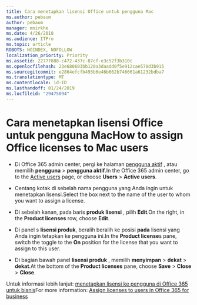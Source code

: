 ```yaml
---
title: Cara menetapkan lisensi Office untuk pengguna Mac
ms.author: pebaum
author: pebaum
manager: mnirkhe
ms.date: 4/26/2018
ms.audience: ITPro
ms.topic: article
ROBOTS: NOINDEX, NOFOLLOW
localization_priority: Priority
ms.assetid: 22777888-c472-437c-87cf-e3c52f3b310c
ms.openlocfilehash: 23e680603bb120a3daadd0f5e912cae570d3b915
ms.sourcegitcommit: e2864efcfb493b6e46b662b746661a61232bdba7
ms.translationtype: MT
ms.contentlocale: id-ID
ms.lasthandoff: 01/24/2019
ms.locfileid: "29475094"
---
```

# <a name="how-to-assign-office-licenses-to-mac-users"></a><span data-ttu-id="cc9e9-102">Cara menetapkan lisensi Office untuk pengguna Mac</span><span class="sxs-lookup"><span data-stu-id="cc9e9-102">How to assign Office licenses to Mac users</span></span>

- <span data-ttu-id="cc9e9-103">Di Office 365 admin center, pergi ke halaman [pengguna aktif](https://go.microsoft.com/fwlink/p/?linkid=834822) , atau memilih **pengguna** \> **pengguna aktif**.</span><span class="sxs-lookup"><span data-stu-id="cc9e9-103">In the Office 365 admin center, go to the [Active users](https://go.microsoft.com/fwlink/p/?linkid=834822) page, or choose **Users** \> **Active users**.</span></span>
    
- <span data-ttu-id="cc9e9-104">Centang kotak di sebelah nama pengguna yang Anda ingin untuk menetapkan lisensi.</span><span class="sxs-lookup"><span data-stu-id="cc9e9-104">Select the box next to the name of the user to whom you want to assign a license.</span></span>
    
- <span data-ttu-id="cc9e9-105">Di sebelah kanan, pada baris **produk lisensi** , pilih **Edit**.</span><span class="sxs-lookup"><span data-stu-id="cc9e9-105">On the right, in the **Product licenses** row, choose **Edit**.</span></span>
    
- <span data-ttu-id="cc9e9-106">Di panel s **lisensi produk**, beralih beralih ke posisi **pada** lisensi yang Anda ingin tetapkan ke pengguna ini.</span><span class="sxs-lookup"><span data-stu-id="cc9e9-106">In the **Product license**s pane, switch the toggle to the **On** position for the license that you want to assign to this user.</span></span> 
    
- <span data-ttu-id="cc9e9-107">Di bagian bawah panel **lisensi produk** , memilih **menyimpan** \> **dekat** \> **dekat**.</span><span class="sxs-lookup"><span data-stu-id="cc9e9-107">At the bottom of the **Product licenses** pane, choose **Save** \> **Close** \> **Close**.</span></span>
    
<span data-ttu-id="cc9e9-108">Untuk informasi lebih lanjut: [menetapkan lisensi ke pengguna di Office 365 untuk bisnis](.md)</span><span class="sxs-lookup"><span data-stu-id="cc9e9-108">For more information: [Assign licenses to users in Office 365 for business](.md)</span></span>
  

